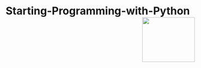 # Starting-Programming-with-Python <img src="https://user-images.githubusercontent.com/45730967/63457398-061e5100-c462-11e9-903a-7772d9feec2c.png" align="right" width="140px" height="120px" /> 

